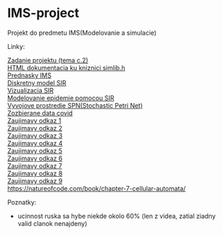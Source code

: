 # IMS-project
Projekt do predmetu IMS(Modelovanie a simulacie)

Linky:

[Zadanie projektu (tema c.2)](http://perchta.fit.vutbr.cz/vyuka-ims/52)<br/>
[HTML dokumentacia ku kniznici simlib.h](http://www.fit.vutbr.cz/~peringer/SIMLIB/doc/html-cz/.cs)<br/>
[Prednasky IMS](http://www.fit.vutbr.cz/study/courses/IMS/public/prednasky/IMS.pdf)<br/>
[Diskretny model SIR](https://cran.r-project.org/web/packages/odin/vignettes/discrete.html)<br/>
[Vizualizacia SIR](https://www.geogebra.org/m/nbjfjtpv)<br/>
[Modelovanie epidemie pomocou SIR](https://www-dssz.informatik.tu-cottbus.de/DSSZ/Research/ModellingEpidemics#SIR-model)<br/>
[Vyvojove prostredie SPN(Stochastic Petri Net)](https://www.oris-tool.org/tutorial)<br/>
[Zozbierane data covid](https://ourworldindata.org/coronavirus-testing)<br/>
[Zaujimavy odkaz 1](https://www.sciencedirect.com/science/article/pii/S1755436517301342)<br/>
[Zaujimavy odkaz 2](https://www.nature.com/articles/s41592-020-0822-z)<br/>
[Zaujimavy odkaz 3](https://itech.fgcu.edu/faculty/pfeng/teaching/epidemics.pdf)<br/>
[Zaujimavy odkaz 4](https://cws.auburn.edu/shared/files?id=217&filename=ConMan_FileDownload_IntroMathBio2.pdf)<br/>
[Zaujimavy odkaz 5](https://forum.azimuthproject.org/discussion/2499/tutorial-on-stochastic-petri-nets-with-sir-disease-model-as-example)<br/>
[Zaujimavy odkaz 6](https://www.youtube.com/watch?reload=9&v=NKMHhm2Zbkw&ab_channel=TomRocksMaths)<br/>
[Zaujimavy odkaz 7](https://www.youtube.com/watch?v=pcFB6_yrxGE)<br/>
[Zaujimavy odkaz 8](https://math.ucr.edu/home/baez/networks/networks_3.html)<br/>
[Zaujimavy odkaz 9](https://www.youtube.com/watch?v=yRxe-QycdUE)<br/>
https://natureofcode.com/book/chapter-7-cellular-automata/<br/>

Poznatky:

- ucinnost ruska sa hybe niekde okolo 60% (len z videa, zatial ziadny valid clanok nenajdeny)
